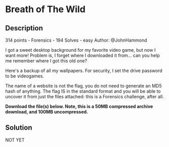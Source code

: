 # Breath of The Wild
## Description
314 points - Forensics - 194 Solves - easy
Author: @JohnHammond

I got a sweet desktop background for my favorite video game, but now I want more! Problem is, I forget where I downloaded it from... can you help me remember where I got this old one?

Here's a backup of all my wallpapers. For security, I set the drive password to be videogames.

The name of a website is not the flag, you do not need to generate an MD5 hash of anything. The flag IS in the standard format and you will be able to uncover it from just the files attached: this is a Forensics challenge, after all.
<br/>

<strong>Download the file(s) below. Note, this is a 50MB compressed archive download, and 100MB uncompressed.</strong>

## Solution
NOT YET
